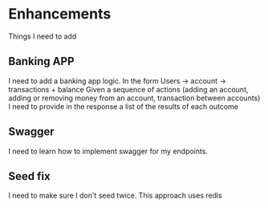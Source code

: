 # Enhancements

Things I need to add 

## Banking APP

I need to add a banking app logic. 
In the form 
Users -> account -> transactions + balance 
Given a sequence of actions (adding an account, adding or removing money from an account, transaction between accounts) 
I need to provide in the response a list of the results of each outcome

## Swagger

I need to learn how to implement swagger for my endpoints. 

## Seed fix

I need to make sure I don't seed twice. This approach uses redis